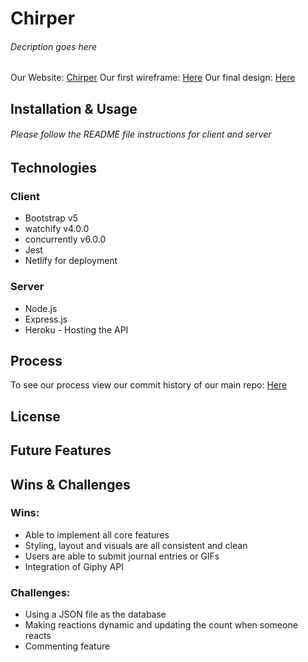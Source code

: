 # Chirper

###### Decription goes here
Our Website: [Chirper](https://chirper-uk.netlify.app/)
Our first wireframe: [Here](https://i.imgur.com/v19e1gj.png)
Our final design: [Here](https://www.figma.com/file/JLIMUVHGxq2AjomuYOWobz/Chirper-Design?node-id=0%3A1)

## Installation & Usage

###### Please follow the README file instructions for client and server

## Technologies

### Client 
* Bootstrap v5
* watchify v4.0.0
* concurrently v6.0.0
* Jest
* Netlify for deployment 

### Server
* Node.js
* Express.js
* Heroku - Hosting the API

## Process 
To see our process view our commit history of our main repo: [Here](https://github.com/gretaivan/chirper/commits/main)

## License

## Future Features 

## Wins & Challenges

### Wins:
* Able to implement all core features
* Styling, layout and visuals are all consistent and clean
* Users are able to submit journal entries or GIFs
* Integration of Giphy API

### Challenges:
* Using a JSON file as the database
* Making reactions dynamic and updating the count when someone reacts
* Commenting feature